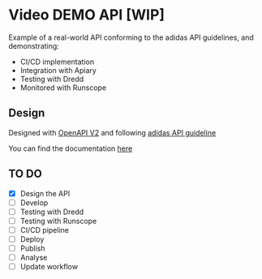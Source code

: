 # Video DEMO API [WIP]

Example of a real-world API conforming to the adidas API guidelines, and demonstrating:

- CI/CD implementation
- Integration with Apiary
- Testing with Dredd
- Monitored with Runscope

## Design

Designed with [OpenAPI V2](https://github.com/OAI/OpenAPI-Specification) and following [adidas API guideline](https://adidas-group.gitbooks.io/api-guidelines/content/)

You can find the documentation [here](https://playvideoapi.docs.apiary.io)


## TO DO
- [x] Design the API
- [ ] Develop
- [ ] Testing with Dredd
- [ ] Testing with Runscope
- [ ] CI/CD pipeline
- [ ] Deploy
- [ ] Publish
- [ ] Analyse
- [ ] Update workflow
